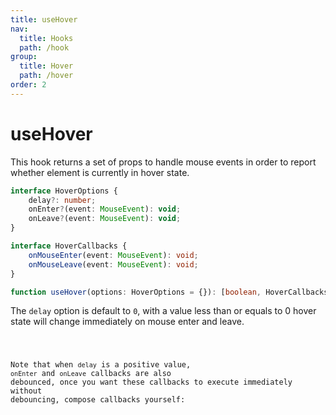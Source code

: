 ```yaml
---
title: useHover
nav:
  title: Hooks
  path: /hook
group:
  title: Hover
  path: /hover
order: 2
---
```


# useHover

This hook returns a set of props to handle mouse events in order to report whether element is currently in hover state.

```typescript
interface HoverOptions {
    delay?: number;
    onEnter?(event: MouseEvent): void;
    onLeave?(event: MouseEvent): void;
}

interface HoverCallbacks {
    onMouseEnter(event: MouseEvent): void;
    onMouseLeave(event: MouseEvent): void;
}

function useHover(options: HoverOptions = {}): [boolean, HoverCallbacks]
```

The `delay` option is default to `0`, with a value less than or equals to 0 hover state will change immediately on mouse enter and leave.

<code src='./demo/useHover.tsx'>

Note that when `delay` is a positive value, `onEnter` and `onLeave` callbacks are also debounced,
once you want these callbacks to execute immediately without debouncing, compose callbacks yourself:

<code src='./demo/useHover2.tsx'>
